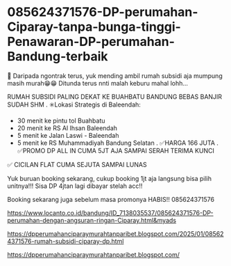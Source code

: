 # 085624371576-DP-perumahan-Ciparay-tanpa-bunga-tinggi-Penawaran-DP-perumahan-Bandung-terbaik
📢 Daripada ngontrak terus, yuk mending ambil rumah subsidi aja mumpung masih murah😁😁
Ditunda terus nnti malah keburu mahal lohh...

RUMAH SUBSIDI PALING DEKAT KE BUAHBATU BANDUNG BEBAS BANJIR SUDAH SHM
.
✳️Lokasi Strategis di Baleendah:
- 30 menit ke pintu tol Buahbatu
- 20 menit ke RS Al Ihsan Baleendah
- 5 menit ke Jalan Laswi - Baleendah
- 5 menit ke RS Muhammadiyah Bandung Selatan
.
✅HARGA 166 JUTA 
.
✅PROMO DP ALL IN CUMA 5JT AJA SAMPAI SERAH TERIMA KUNCI 

✅ CICILAN FLAT CUMA SEJUTA SAMPAI LUNAS

Yuk buruan booking sekarang, cukup booking 1jt aja langsung bisa pilih unitnya!!!
Sisa DP 4jtan lagi dibayar stelah acc!!

Booking sekarang juga sebelum masa promonya HABIS!!
085624371576

https://www.locanto.co.id/bandung/ID_7138035537/085624371576-DP-perumahan-dengan-angsuran-ringan-Ciparay.html&myads

https://dpperumahanciparaymurahtanparibet.blogspot.com/2025/01/085624371576-rumah-subsidi-ciparay-dp.html

https://dpperumahanciparaymurahtanparibet.blogspot.com/
